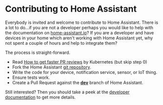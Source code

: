 # Contributing to Home Assistant

Everybody is invited and welcome to contribute to Home Assistant. There is a lot to do...if you are not a developer perhaps you would like to help with the documentation on [home-assistant.io](https://home-assistant.io/)? If you are a developer and have devices in your home which aren't working with Home Assistant yet, why not spent a couple of hours and help to integrate them?

The process is straight-forward.

 - Read [How to get faster PR reviews](https://github.com/kubernetes/community/blob/master/contributors/devel/pull-requests.md#best-practices-for-faster-reviews) by Kubernetes (but skip step 0)
 - Fork the Home Assistant [git repository](https://github.com/home-assistant/home-assistant).
 - Write the code for your device, notification service, sensor, or IoT thing.
 - Ensure tests work.
 - Create a Pull Request against the [**dev**](https://github.com/home-assistant/home-assistant/tree/dev) branch of Home Assistant.

Still interested? Then you should take a peek at the [developer documentation](https://home-assistant.io/developers/) to get more details.


